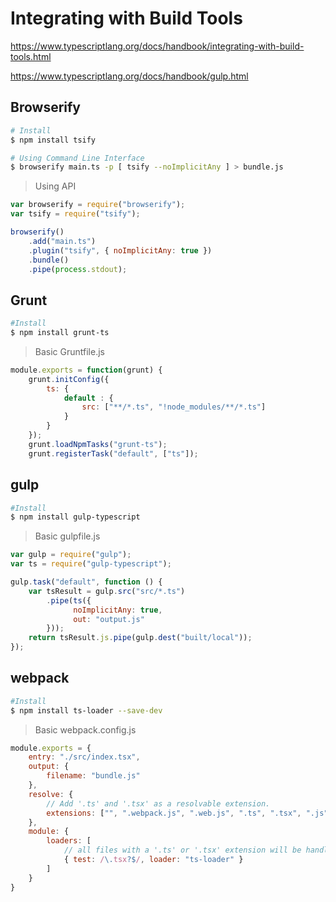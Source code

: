 # Integrating with Build Tools

https://www.typescriptlang.org/docs/handbook/integrating-with-build-tools.html

https://www.typescriptlang.org/docs/handbook/gulp.html



## Browserify

```sh
# Install
$ npm install tsify

# Using Command Line Interface
$ browserify main.ts -p [ tsify --noImplicitAny ] > bundle.js
``` 

> Using API

```js
var browserify = require("browserify");
var tsify = require("tsify");

browserify()
    .add("main.ts")
    .plugin("tsify", { noImplicitAny: true })
    .bundle()
    .pipe(process.stdout);
``` 



## Grunt

```sh
#Install
$ npm install grunt-ts
``` 

> Basic Gruntfile.js
```js
module.exports = function(grunt) {
    grunt.initConfig({
        ts: {
            default : {
                src: ["**/*.ts", "!node_modules/**/*.ts"]
            }
        }
    });
    grunt.loadNpmTasks("grunt-ts");
    grunt.registerTask("default", ["ts"]);
``` 


## gulp
```sh
#Install
$ npm install gulp-typescript
``` 

> Basic gulpfile.js

```js
var gulp = require("gulp");
var ts = require("gulp-typescript");

gulp.task("default", function () {
    var tsResult = gulp.src("src/*.ts")
        .pipe(ts({
              noImplicitAny: true,
              out: "output.js"
        }));
    return tsResult.js.pipe(gulp.dest("built/local"));
});
``` 




## webpack

```sh
#Install
$ npm install ts-loader --save-dev
``` 

> Basic webpack.config.js

```js
module.exports = {
    entry: "./src/index.tsx",
    output: {
        filename: "bundle.js"
    },
    resolve: {
        // Add '.ts' and '.tsx' as a resolvable extension.
        extensions: ["", ".webpack.js", ".web.js", ".ts", ".tsx", ".js"]
    },
    module: {
        loaders: [
            // all files with a '.ts' or '.tsx' extension will be handled by 'ts-loader'
            { test: /\.tsx?$/, loader: "ts-loader" }
        ]
    }
}

``` 


